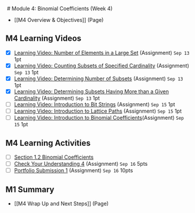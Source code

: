  # Module 4: Binomial Coefficients (Week 4)

- [[M4 Overview & Objectives]] (Page)

## M4 Learning Videos
- [x] [Learning Video: Number of Elements in a Large Set](https://csusb.instructure.com/courses/15759/modules/items/1133614 "Learning Video: Number of Elements in a Large Set") (Assignment) `Sep 13` 1pt
- [x] [Learning Video: Counting Subsets of Specified Cardinality](https://csusb.instructure.com/courses/15759/modules/items/1133613 "Learning Video: Counting Subsets of Specified Cardinality") (Assignment) `Sep 13` 1pt
- [x] [Learning Video: Determining Number of Subsets](https://csusb.instructure.com/courses/15759/modules/items/1133611 "Learning Video: Determining Number of Subsets") (Assignment) `Sep 13` 1pt
- [x] [Learning Video: Determining Subsets Having More than a Given Cardinality](https://csusb.instructure.com/courses/15759/modules/items/1133612 "Learning Video: Determining Subsets Having More than a Given Cardinality") (Assignment) `Sep 13` 1pt
- [ ] [Learning Video: Introduction to Bit Strings](https://csusb.instructure.com/courses/15759/modules/items/1135052 "Learning Video: Introduction to Bit Strings") (Assignment) `Sep 15` 1pt
- [ ] [Learning Video: Introduction to Lattice Paths](https://csusb.instructure.com/courses/15759/modules/items/1135073 "Learning Video: Introduction to Lattice Paths") (Assignment) `Sep 15` 1pt
- [ ] [Learning Video: Introduction to Binomial Coefficients](https://csusb.instructure.com/courses/15759/modules/items/1135072 "Learning Video: Introduction to Binomial Coefficients")(Assignment) `Sep 15` 1pt

## M4 Learning Activities
- [ ] [Section 1.2 Binomial Coefficients](https://csusb.instructure.com/courses/15759/modules/items/1037445)
- [ ] [Check Your Understanding 4](https://csusb.instructure.com/courses/15759/modules/items/1037446 "Check Your Understanding 4") (Assignment) `Sep 16` 5pts
- [ ] [Portfolio Submission 1](https://csusb.instructure.com/courses/15759/modules/items/1037436 "Portfolio Submission 1") (Assignment) `Sep 16` 10pts

## M1 Summary
- [[M4 Wrap Up and Next Steps]] (Page)
